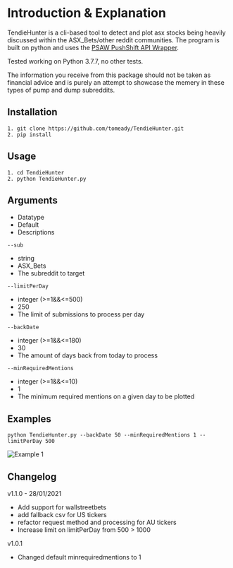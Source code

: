 # Introduction & Explanation

TendieHunter is a cli-based tool to detect and plot asx stocks being heavily discussed within the ASX_Bets/other reddit communities. The program is built on python and uses the [PSAW PushShift API Wrapper](https://pypi.org/project/psaw/).

Tested working on Python 3.7.7, no other tests.

The information you receive from this package should not be taken as financial advice and is purely an attempt to showcase the memery in these types of pump and dump subreddits.

## Installation

```
1. git clone https://github.com/tomeady/TendieHunter.git
2. pip install
```

## Usage

```
1. cd TendieHunter
2. python TendieHunter.py
```

## Arguments

- Datatype
- Default
- Descriptions

```
--sub
```
- string
- ASX_Bets
- The subreddit to target

```
--limitPerDay 
```
- integer (>=1&&<=500)
- 250
- The limit of submissions to process per day


```
--backDate 
```
- integer (>=1&&<=180)
- 30
- The amount of days back from today to process


```
--minRequiredMentions 
```
- integer (>=1&&<=10)
- 1
- The minimum required mentions on a given day to be plotted

## Examples

```
python TendieHunter.py --backDate 50 --minRequiredMentions 1 --limitPerDay 500
```

![Example 1](https://polarhcms.com/api/v1/media/object/478/1611107734651_Screenshot%202021-01-20%20125523.png)

## Changelog

v1.1.0 - 28/01/2021
- Add support for wallstreetbets
- add fallback csv for US tickers
- refactor request method and processing for AU tickers
- Increase limit on limitPerDay from 500 > 1000

v1.0.1
- Changed default minrequiredmentions to 1